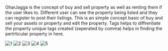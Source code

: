 GharJagga is the concept of buy and sell property as well as renting them if the user likes to.
Different user can see the property being listed and they can register to post their listings.
This is an simple concept basic of buy and sell your assets or property and edit the property.
Tags helps to diffrentiate the property unique tags created (seperated by comma) helps in finding the pertrticular property in here.

![1](https://github.com/SuseelKc/Real-Estate/assets/139630872/95a5cb02-6cc7-46ed-8bd5-b1bfbd1fb032)
![2](https://github.com/SuseelKc/Real-Estate/assets/139630872/78e13e76-19eb-455a-b0da-d5603df7d49a)
![3](https://github.com/SuseelKc/Real-Estate/assets/139630872/7ff16ada-1ab8-47ae-9931-c7d69a2c23b5)
![4](https://github.com/SuseelKc/Real-Estate/assets/139630872/42ccb6e9-9395-4fce-8010-4ff3ff4e7224)
![5](https://github.com/SuseelKc/Real-Estate/assets/139630872/8c498d92-3af1-4ecb-9626-af6ac58cdadf)


